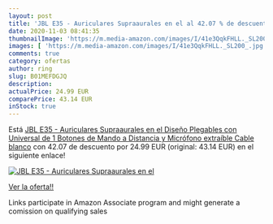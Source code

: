 ```yaml
---
layout: post
title: 'JBL E35 - Auriculares Supraaurales en el al 42.07 % de descuento'
date: 2020-11-03 08:41:35
thumbnailImage: 'https://m.media-amazon.com/images/I/41e3QqkFHLL._SL200_.jpg'
images: [ 'https://m.media-amazon.com/images/I/41e3QqkFHLL._SL200_.jpg' ]
comments: true
category: ofertas
author: ring
slug: B01MEFDGJQ
description:
actualPrice: 24.99 EUR
comparePrice: 43.14 EUR
inStock: true
---
```


Está [JBL E35 - Auriculares Supraaurales en el Diseño Plegables con Universal de 1 Botones de Mando a Distancia y Micrófono extraíble Cable  blanco](https://www.amazon.es/dp/B01MEFDGJQ/?tag=tolees-21) con 42.07 de descuento por 24.99 EUR (original: 43.14 EUR) en el siguiente enlace!

[![JBL E35 - Auriculares Supraaurales en el](https://m.media-amazon.com/images/I/41e3QqkFHLL._SL200_.jpg)](https://www.amazon.es/dp/B01MEFDGJQ/?tag=tolees-21)

[Ver la oferta!!](https://www.amazon.es/dp/B01MEFDGJQ/?tag=tolees-21)

Links participate in Amazon Associate program and might generate a comission on qualifying sales


